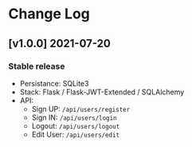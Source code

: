 # Change Log

## [v1.0.0] 2021-07-20
### Stable release

- Persistance: SQLite3  
- Stack: Flask / Flask-JWT-Extended / SQLAlchemy
- API:
   - Sign UP: `/api/users/register`
   - Sign IN: `/api/users/login`
   - Logout: `/api/users/logout`
   - Edit User: `/api/users/edit`

